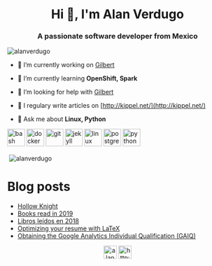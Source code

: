 <h1 align="center">Hi 👋, I'm Alan Verdugo</h1>
<h3 align="center">A passionate software developer from Mexico</h3>

<p align="left"> <img src="https://komarev.com/ghpvc/?username=alanverdugo" alt="alanverdugo" /> </p>

- 🔭 I’m currently working on [Gilbert](https://github.com/alanverdugo/gilbert)

- 🌱 I’m currently learning **OpenShift, Spark**

- 🤝 I’m looking for help with [Gilbert](https://github.com/alanverdugo/gilbert)

- 📝 I regulary write articles on [http://kippel.net/](http://kippel.net/)

- 💬 Ask me about **Linux, Python**

<p align="left"><img src="https://www.vectorlogo.zone/logos/gnu_bash/gnu_bash-icon.svg" alt="bash" width="40" height="40"/> <img src="https://devicons.github.io/devicon/devicon.git/icons/docker/docker-original-wordmark.svg" alt="docker" width="40" height="40"/> <img src="https://www.vectorlogo.zone/logos/git-scm/git-scm-icon.svg" alt="git" width="40" height="40"/> <img src="https://www.vectorlogo.zone/logos/jekyllrb/jekyllrb-icon.svg" alt="jekyll" width="40" height="40"/> <img src="https://devicons.github.io/devicon/devicon.git/icons/linux/linux-original.svg" alt="linux" width="40" height="40"/> <img src="https://devicons.github.io/devicon/devicon.git/icons/postgresql/postgresql-original-wordmark.svg" alt="postgresql" width="40" height="40"/> <img src="https://devicons.github.io/devicon/devicon.git/icons/python/python-original.svg" alt="python" width="40" height="40"/></p>

<p>&nbsp;<img align="center" src="https://github-readme-stats.vercel.app/api?username=alanverdugo&show_icons=true" alt="alanverdugo" /></p>

# Blog posts

<!-- BLOG-POST-LIST:START -->
- [Hollow Knight](http://kippel.net/blog/hollow-knight)
- [Books read in 2019](http://kippel.net/blog/books-2019)
- [Libros leídos en 2018](http://kippel.net/blog/libros-2018)
- [Optimizing your resume with LaTeX](http://kippel.net/blog/resume-latex)
- [Obtaining the Google Analytics Individual Qualification (GAIQ)](http://kippel.net/blog/gaiq)
<!-- BLOG-POST-LIST:END -->

<p align="center">
<a href="https://linkedin.com/in/alanverdugo" target="blank"><img align="center" src="https://cdn.jsdelivr.net/npm/simple-icons@3.0.1/icons/linkedin.svg" alt="alanverdugo" height="30" width="30" /></a>
<a href="http://kippel.net/" target="blank"><img align="center" src="https://cdn.jsdelivr.net/npm/simple-icons@3.0.1/icons/rss.svg" alt="http://kippel.net/" height="30" width="30" /></a>
</p>
